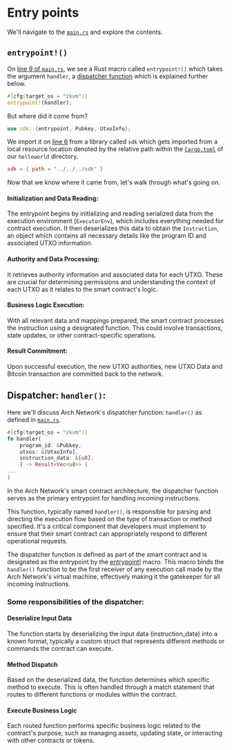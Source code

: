 # Entry points

We'll navigate to the [`main.rs`](https://github.com/Arch-Network/arch-local/blob/main/examples/helloworld/program/src/main.rs) and explore the contents.

## `entrypoint!()`

On [line 9 of `main.rs`](https://github.com/Arch-Network/arch-local/blob/main/examples/helloworld/program/src/main.rs#L9), we see a Rust macro called `entrypoint!()` which takes the argument `handler`, a [dispatcher function](#dispatcher-handler) which is explained further below.

```rust
#[cfg(target_os = "zkvm")]
entrypoint!(handler);
```

But where did it come from?

```rust
use sdk::{entrypoint, Pubkey, UtxoInfo};
```

We import it on [line 6](https://github.com/Arch-Network/arch-local/blob/main/examples/helloworld/program/src/main.rs#L6) from a library called `sdk` which gets imported from a local resource location denoted by the relative path within the [`Cargo.toml`](https://github.com/Arch-Network/arch-local/blob/main/examples/helloworld/program/Cargo.toml#L16) of our `helloworld` directory. 

```toml
sdk = { path = "../../../sdk" }
```

Now that we know where it came from, let's walk through what's going on.

#### Initialization and Data Reading:
The entrypoint begins by initializing and reading serialized data from the execution environment (`ExecutorEnv`), which includes everything needed for contract execution. It then deserializes this data to obtain the `Instruction`, an object which contains all necessary details like the program ID and associated UTXO information.

#### Authority and Data Processing:
It retrieves authority information and associated data for each UTXO. These are crucial for determining permissions and understanding the context of each UTXO as it relates to the smart contract's logic.

#### Business Logic Execution:
With all relevant data and mappings prepared, the smart contract processes the instruction using a designated function. This could involve transactions, state updates, or other contract-specific operations.

#### Result Commitment:
Upon successful execution, the new UTXO authorities, new UTXO Data and Bitcoin transaction are committed back to the network.

## Dispatcher: `handler()`: 

Here we'll discuss Arch Network's dispatcher function: `handler()` as defined in [`main.rs`](https://github.com/Arch-Network/arch-local/blob/main/examples/helloworld/program/src/main.rs#L12-L28).

```rust
#[cfg(target_os = "zkvm")]
fn handler(
    program_id: &Pubkey, 
    utxos: &[UtxoInfo], 
    instruction_data: &[u8],
    ) -> Result<Vec<u8>> {
...
}
```

In the Arch Network's smart contract architecture, the dispatcher function serves as the primary entrypoint for handling incoming instructions. 

This function, typically named `handler()`, is responsible for parsing and directing the execution flow based on the type of transaction or method specified. It's a critical component that developers must implement to ensure that their smart contract can appropriately respond to different operational requests.

The dispatcher function is defined as part of the smart contract and is designated as the entrypoint by the [entrypoint!](#entrypoint) macro. This macro binds the `handler()` function to be the first receiver of any execution call made by the Arch Network's virtual machine, effectively making it the gatekeeper for all incoming instructions.

### Some responsibilities of the dispatcher:

#### Deserialize Input Data
The function starts by deserializing the input data (instruction_data) into a known format, typically a custom struct that represents different methods or commands the contract can execute.

#### Method Dispatch
Based on the deserialized data, the function determines which specific method to execute. This is often handled through a match statement that routes to different functions or modules within the contract.

#### Execute Business Logic
Each routed function performs specific business logic related to the contract's purpose, such as managing assets, updating state, or interacting with other contracts or tokens.

